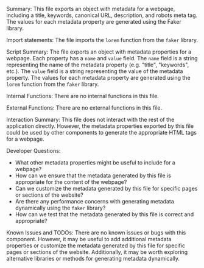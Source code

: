 Summary:
This file exports an object with metadata for a webpage, including a title, keywords, canonical URL, description, and robots meta tag. The values for each metadata property are generated using the Faker library.

Import statements:
The file imports the `lorem` function from the `faker` library.

Script Summary:
The file exports an object with metadata properties for a webpage. Each property has a `name` and `value` field. The `name` field is a string representing the name of the metadata property (e.g. "title", "keywords", etc.). The `value` field is a string representing the value of the metadata property. The values for each metadata property are generated using the `lorem` function from the `faker` library.

Internal Functions:
There are no internal functions in this file.

External Functions:
There are no external functions in this file.

Interaction Summary:
This file does not interact with the rest of the application directly. However, the metadata properties exported by this file could be used by other components to generate the appropriate HTML tags for a webpage.

Developer Questions:
- What other metadata properties might be useful to include for a webpage?
- How can we ensure that the metadata generated by this file is appropriate for the content of the webpage?
- Can we customize the metadata generated by this file for specific pages or sections of the website?
- Are there any performance concerns with generating metadata dynamically using the `faker` library?
- How can we test that the metadata generated by this file is correct and appropriate? 

Known Issues and TODOs:
There are no known issues or bugs with this component. However, it may be useful to add additional metadata properties or customize the metadata generated by this file for specific pages or sections of the website. Additionally, it may be worth exploring alternative libraries or methods for generating metadata dynamically.